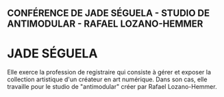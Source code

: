 ## CONFÉRENCE DE JADE SÉGUELA - STUDIO DE ANTIMODULAR - RAFAEL LOZANO-HEMMER

# JADE SÉGUELA
Elle exerce la profession de registraire qui consiste à gérer et exposer la collection artistique d'un créateur en art numérique. 
Dans son cas, elle travaille pour le studio de "antimodular" créer par Rafael Lozano-Hemmer.
